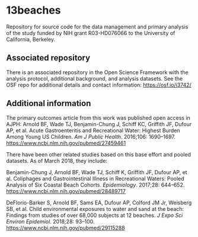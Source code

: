 # 13beaches
Repository for source code for the data management and primary analysis of the study funded by NIH grant R03-HD076066 to the University of California, Berkeley.

## Associated repository
There is an associated repository in the Open Science Framework with the analysis protocol, additional background, and analysis datasets. See the OSF repo for additional details and contact information:  https://osf.io/i3742/

## Additional information

The primary outcomes article from this work was published open access in AJPH:
Arnold BF, Wade TJ, Benjamin-Chung J, Schiff KC, Griffith JF, Dufour AP, et al. Acute Gastroenteritis and Recreational Water: Highest Burden Among Young US Children. _Am J Public Health_. 2016;106: 1690–1697.
https://www.ncbi.nlm.nih.gov/pubmed/27459461

There have been other related studies based on this base effort and pooled datasets.  As of March 2018, they include:

Benjamin-Chung J, Arnold BF, Wade TJ, Schiff K, Griffith JF, Dufour AP, et al. Coliphages and Gastrointestinal Illness in Recreational Waters: Pooled Analysis of Six Coastal Beach Cohorts. _Epidemiology_. 2017;28: 644–652. https://www.ncbi.nlm.nih.gov/pubmed/28489717

DeFlorio-Barker S, Arnold BF, Sams EA, Dufour AP, Colford JM Jr, Weisberg SB, et al. Child environmental exposures to water and sand at the beach: Findings from studies of over 68,000 subjects at 12 beaches. _J Expo Sci Environ Epidemiol_. 2018;28: 93–100. https://www.ncbi.nlm.nih.gov/pubmed/29115288
